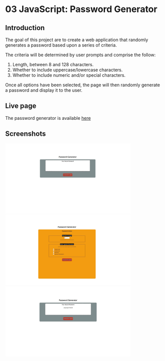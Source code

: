 # 03 JavaScript: Password Generator

## Introduction 

The goal of this project are to create a web application that randomly generates a password based upon a series of criteria.

The criteria will be determined by user prompts and comprise the follow:

1. Length, between 8 and 128 characters.
2. Whether to include uppercase/lowercase characters.
3. Whether to include numeric and/or special characters.


Once all options have been selected, the page will then randomly generate a password and display it to the user.

## Live page

The password generator is available [here](https://ross-mc.github.io/javascript-password-generator/)

## Screenshots

<img src="assets/index-screenshot.jpg" height="225px" width="400px">
<img src="assets/criteria-selector.jpg" height="225px" width="400px">
<img src="assets/generated-password.jpg" height="225px" width="400px">
